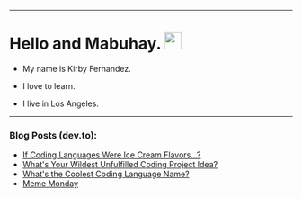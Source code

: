 
<img src="https://komarev.com/ghpvc/?username=kirbygit&style=flat-square&color=blue" alt=""/>

---
<h1>
  Hello and Mabuhay.
  <img src="https://media.giphy.com/media/hvRJCLFzcasrR4ia7z/giphy.gif" width="30px"/>
</h1>

- My name is Kirby Fernandez.

- I love to learn.

- I live in Los Angeles.

---

### Blog Posts (dev.to):
<!-- BLOG-POST-LIST:START -->
- [If Coding Languages Were Ice Cream Flavors...?](https://dev.to/codenewbieteam/if-coding-languages-were-ice-cream-flavors-9l9)
- [What&#39;s Your Wildest Unfulfilled Coding Project Idea?](https://dev.to/codenewbieteam/whats-your-wildest-unfulfilled-coding-project-idea-kog)
- [What&#39;s the Coolest Coding Language Name?](https://dev.to/codenewbieteam/whats-the-coolest-coding-language-name-2ecb)
- [Meme Monday](https://dev.to/ben/meme-monday-2af4)
<!-- BLOG-POST-LIST:END -->

